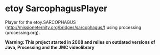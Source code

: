 # etoy SarcophagusPlayer

Player for the etoy.SARCOPHAGUS (http://missioneternity.org/bridges/sarcophagus/) using processing (processing.org). 

**Warning: This project started in 2008 and relies on outdated versions of Java, Processing and the JMC videolibrary**


